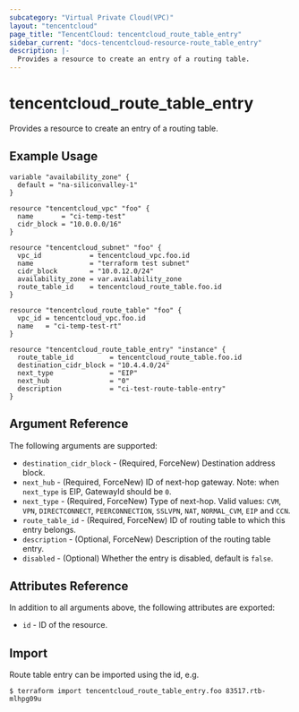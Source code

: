 ```yaml
---
subcategory: "Virtual Private Cloud(VPC)"
layout: "tencentcloud"
page_title: "TencentCloud: tencentcloud_route_table_entry"
sidebar_current: "docs-tencentcloud-resource-route_table_entry"
description: |-
  Provides a resource to create an entry of a routing table.
---
```


# tencentcloud_route_table_entry

Provides a resource to create an entry of a routing table.

## Example Usage

```hcl
variable "availability_zone" {
  default = "na-siliconvalley-1"
}

resource "tencentcloud_vpc" "foo" {
  name       = "ci-temp-test"
  cidr_block = "10.0.0.0/16"
}

resource "tencentcloud_subnet" "foo" {
  vpc_id            = tencentcloud_vpc.foo.id
  name              = "terraform test subnet"
  cidr_block        = "10.0.12.0/24"
  availability_zone = var.availability_zone
  route_table_id    = tencentcloud_route_table.foo.id
}

resource "tencentcloud_route_table" "foo" {
  vpc_id = tencentcloud_vpc.foo.id
  name   = "ci-temp-test-rt"
}

resource "tencentcloud_route_table_entry" "instance" {
  route_table_id         = tencentcloud_route_table.foo.id
  destination_cidr_block = "10.4.4.0/24"
  next_type              = "EIP"
  next_hub               = "0"
  description            = "ci-test-route-table-entry"
}
```

## Argument Reference

The following arguments are supported:

* `destination_cidr_block` - (Required, ForceNew) Destination address block.
* `next_hub` - (Required, ForceNew) ID of next-hop gateway. Note: when `next_type` is EIP, GatewayId should be `0`.
* `next_type` - (Required, ForceNew) Type of next-hop. Valid values: `CVM`, `VPN`, `DIRECTCONNECT`, `PEERCONNECTION`, `SSLVPN`, `NAT`, `NORMAL_CVM`, `EIP` and `CCN`.
* `route_table_id` - (Required, ForceNew) ID of routing table to which this entry belongs.
* `description` - (Optional, ForceNew) Description of the routing table entry.
* `disabled` - (Optional) Whether the entry is disabled, default is `false`.

## Attributes Reference

In addition to all arguments above, the following attributes are exported:

* `id` - ID of the resource.



## Import

Route table entry can be imported using the id, e.g.

```
$ terraform import tencentcloud_route_table_entry.foo 83517.rtb-mlhpg09u
```

